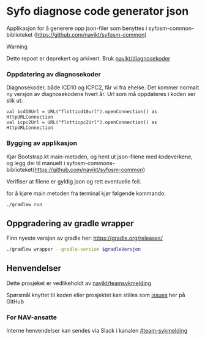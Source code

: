 # Syfo diagnose code generator json
Applikasjon for å generere opp json-filer som benyttes i 
syfosm-common-biblioteket (https://github.com/navikt/syfosm-common)

> [!WARNING]
> Dette repoet er deprekert og arkivert. Bruk [navikt/diagnosekoder](https://github.com/navikt/diagnosekoder)


### Oppdatering av diagnosekoder
Diagnosekoder, både ICD10 og ICPC2, får vi fra ehelse. Det kommer normalt ny versjon av diagnosekodene hvert år.
Url som må oppdateres i koden ser slik ut:
```
val icd10Url = URL("flotticd10url").openConnection() as HttpURLConnection
val icpc2Url = URL("flotticpc2Url").openConnection() as HttpURLConnection
```

### Bygging av applikasjon
Kjør Bootstrap.kt main-metoden, og hent ut json-filene med kodeverkene, 
og legg dei til manuelt i syfosm-commons-biblioteket(https://github.com/navikt/syfosm-common)

Verifiser at filene er gyldig json og rett eventuelle feil. 

for å kjøre main metoden fra terminal kjør følgende kommando:
``` bash
./gradlew run
```



## Oppgradering av gradle wrapper
Finn nyeste versjon av gradle her: https://gradle.org/releases/

``` bash
./gradlew wrapper --gradle-version $gradleVersjon
```

## Henvendelser
Dette prosjeket er vedlikeholdt av [navikt/teamsykmelding](CODEOWNERS)

Spørsmål knyttet til koden eller prosjektet kan stilles som
[issues](https://github.com/navikt/syfodiagnosecodegeneratorjson/issues) her på GitHub

### For NAV-ansatte

Interne henvendelser kan sendes via Slack i kanalen [#team-sykmelding](https://nav-it.slack.com/archives/CMA3XV997)
